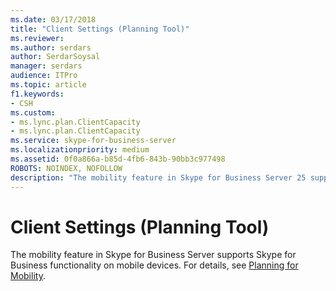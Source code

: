 ```yaml
---
ms.date: 03/17/2018
title: "Client Settings (Planning Tool)"
ms.reviewer: 
ms.author: serdars
author: SerdarSoysal
manager: serdars
audience: ITPro
ms.topic: article
f1.keywords:
- CSH
ms.custom:
- ms.lync.plan.ClientCapacity
- ms.lync.plan.ClientCapacity
ms.service: skype-for-business-server
ms.localizationpriority: medium
ms.assetid: 0f0a866a-b85d-4fb6-843b-90bb3c977498
ROBOTS: NOINDEX, NOFOLLOW
description: "The mobility feature in Skype for Business Server 25 supports Skype for Business functionality on mobile devices. For details, see Planning for Mobility."
---
```


# Client Settings (Planning Tool)

The mobility feature in Skype for Business Server supports Skype for Business functionality on mobile devices. For details, see [Planning for Mobility](/previous-versions/office/lync-server-2013/lync-server-2013-planning-for-mobility).
